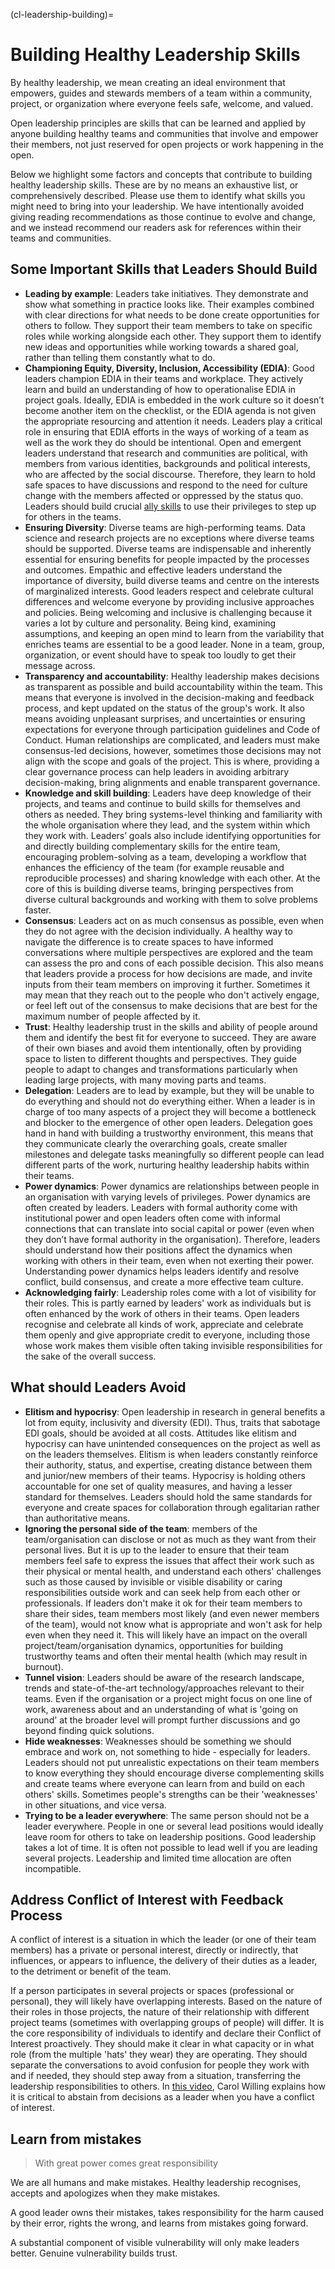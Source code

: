 (cl-leadership-building)=
# Building Healthy Leadership Skills

By healthy leadership, we mean creating an ideal environment that empowers, guides and stewards members of a team within a community, project, or organization where everyone feels safe, welcome, and valued.

Open leadership principles are skills that can be learned and applied by anyone building healthy teams and communities that involve and empower their members, not just reserved for open projects or work happening in the open.

Below we highlight some factors and concepts that contribute to building healthy leadership skills. 
These are by no means an exhaustive list, or comprehensively described. 
Please use them to identify what skills you might need to bring into your leadership.
We have intentionally avoided giving reading recommendations as those continue to evolve and change, and we instead recommend our readers ask for references within their teams and communities.

## Some Important Skills that Leaders Should Build

- **Leading by example**: Leaders take initiatives. They demonstrate and show what something in practice looks like. 
Their examples combined with clear directions for what needs to be done create opportunities for others to follow. 
They support their team members to take on specific roles while working alongside each other. 
They support them to identify new ideas and opportunities while working towards a shared goal, rather than telling them constantly what to do.
- **Championing Equity, Diversity, Inclusion, Accessibility (EDIA)**:
Good leaders champion EDIA in their teams and workplace.
They actively learn and build an understanding of how to operationalise EDIA in project goals.
Ideally, EDIA is embedded in the work culture so it doesn’t become another item on the checklist, or the EDIA agenda is not given the appropriate resourcing and attention it needs. 
Leaders play a critical role in ensuring that EDIA efforts in the ways of working of a team as well as the work they do should be intentional.
Open and emergent leaders understand that research and communities are political, with members from various identities, backgrounds and political interests, who are affected by the social discourse.
Therefore, they learn to hold safe spaces to have discussions and respond to the need for culture change with the members affected or oppressed by the status quo.
Leaders should build crucial [ally skills](https://www.software.ac.uk/blog/2021-07-05-why-we-discuss-ally-skills-open-science) to use their privileges to step up for others in the teams.
- **Ensuring Diversity**: Diverse teams are high-performing teams.
Data science and research projects are no exceptions where diverse teams should be supported.
Diverse teams are indispensable and inherently essential for ensuring benefits for people impacted by the processes and outcomes.
Empathic and effective leaders understand the importance of diversity, build diverse teams and centre on the interests of marginalized interests.
Good leaders respect and celebrate cultural differences and welcome everyone by providing inclusive approaches and policies. 
Being welcoming and inclusive is challenging because it varies a lot by culture and personality. 
Being kind, examining assumptions, and keeping an open mind to learn from the variability that enriches teams are essential to be a good leader. 
None in a team, group, organization, or event should have to speak too loudly to get their message across.
- **Transparency and accountability**: Healthy leadership makes decisions as transparent as possible and build accountability within the team.
This means that everyone is involved in the decision-making and feedback process, and kept updated on the status of the group's work. 
It also means avoiding unpleasant surprises, and uncertainties or ensuring expectations for everyone through participation guidelines and Code of Conduct.
Human relationships are complicated, and leaders must make consensus-led decisions, however, sometimes those decisions may not align with the scope and goals of the project. 
This is where, providing a clear governance process can help leaders in avoiding arbitrary decision-making, bring alignments and enable transparent governance.
- **Knowledge and skill building**: Leaders have deep knowledge of their projects, and teams and continue to build skills for themselves and others as needed.
They bring systems-level thinking and familiarity with the whole organisation where they lead, and the system within which they work with. 
Leaders’ goals also include identifying opportunities for and directly building complementary skills for the entire team, encouraging problem-solving as a team, developing a workflow that enhances the efficiency of the team (for example reusable and reproducible processes) and sharing knowledge with each other.
At the core of this is building diverse teams, bringing perspectives from diverse cultural backgrounds and working with them to solve problems faster.
- **Consensus**: Leaders act on as much consensus as possible, even when they do not agree with the decision individually.
A healthy way to navigate the difference is to create spaces to have informed conversations where multiple perspectives are explored and the team can assess the pro and cons of each possible decision. 
This also means that leaders provide a process for how decisions are made, and invite inputs from their team members on improving it further.
Sometimes it may mean that they reach out to the people who don't actively engage, or feel left out of the consensus to make decisions that are best for the maximum number of people affected by it.
- **Trust**: Healthy leadership trust in the skills and ability of people around them and identify the best fit for everyone to succeed.
They are aware of their own biases and avoid them intentionally, often by providing space to listen to different thoughts and perspectives. 
They guide people to adapt to changes and transformations particularly when leading large projects, with many moving parts and teams.
- **Delegation**: Leaders are to lead by example, but they will be unable to do everything and should not do everything either. 
When a leader is in charge of too many aspects of a project they will become a bottleneck and blocker to the emergence of other open leaders.
Delegation goes hand in hand with building a trustworthy environment, this means that they communicate clearly the overarching goals, create smaller milestones and delegate tasks meaningfully so different people can lead different parts of the work, nurturing healthy leadership habits within their teams.
- **Power dynamics**: Power dynamics are relationships between people in an organisation with varying levels of privileges. 
Power dynamics are often created by leaders.
Leaders with formal authority come with institutional power and open leaders often come with informal connections that can translate into social capital or power (even when they don’t have formal authority in the organisation).
Therefore, leaders should understand how their positions affect the dynamics when working with others in their team, even when not exerting their power.
Understanding power dynamics helps leaders identify and resolve conflict, build consensus, and create a more effective team culture.
- **Acknowledging fairly**: Leadership roles come with a lot of visibility for their roles.
This is partly earned by leaders' work as individuals but is often enhanced by the work of others in their teams. 
Open leaders recognise and celebrate all kinds of work, appreciate and celebrate them openly and give appropriate credit to everyone, including those whose work makes them visible often taking invisible responsibilities for the sake of the overall success.

##  What should Leaders Avoid

- **Elitism and hypocrisy**: Open leadership in research in general benefits a lot from equity, inclusivity and diversity (EDI). 
Thus, traits that sabotage EDI goals, should be avoided at all costs.
Attitudes like elitism and hypocrisy can have unintended consequences on the project as well as on the leaders themselves.
Elitism is when leaders constantly reinforce their authority, status, and expertise, creating distance between them and junior/new members of their teams.
Hypocrisy is holding others accountable for one set of quality measures, and having a lesser standard for themselves.
Leaders should hold the same standards for everyone and create spaces for collaboration through egalitarian rather than authoritative means.
- **Ignoring the personal side of the team**: members of the team/organisation can disclose or not as much as they want from their personal lives. 
But it is up to the leader to ensure that their team members feel safe to express the issues that affect their work such as their physical or mental health, and understand each others' challenges such as those caused by invisible or visible disability or caring responsibilities outside work and can seek help from each other or professionals.
If leaders don't make it ok for their team members to share their sides, team members most likely (and even newer members of the team), would not know what is appropriate and won't ask for help even when they need it. 
This will likely have an impact on the overall project/team/organisation dynamics, opportunities for building trustworthy teams and often their mental health (which may result in burnout).
- **Tunnel vision**: Leaders should be aware of the research landscape, trends and state-of-the-art technology/approaches relevant to their teams. 
Even if the organisation or a project might focus on one line of work, awareness about and an understanding of what is 'going on around' at the broader level will prompt further discussions and go beyond finding quick solutions.
- **Hide weaknesses**: Weaknesses should be something we should embrace and work on, not something to hide - especially for leaders. 
Leaders should not put unrealistic expectations on their team members to know everything they should encourage diverse complementing skills and create teams where everyone can learn from and build on each others' skills.
Sometimes people's strengths can be their 'weaknesses' in other situations, and vice versa.
- **Trying to be a leader everywhere**: The same person should not be a leader everywhere. People in one or several lead positions would ideally leave room for others to take on leadership positions. 
Good leadership takes a lot of time. 
It is often not possible to lead well if you are leading several projects. 
Leadership and limited time allocation are often incompatible.

## Address Conflict of Interest with Feedback Process

A conflict of interest is a situation in which the leader (or one of their team members) has a private or personal interest, directly or indirectly, that influences, or appears to influence, the delivery of their duties as a leader, to the detriment or benefit of the team.

If a person participates in several projects or spaces (professional or personal), they will likely have overlapping interests.
Based on the nature of their roles in those projects, the nature of their relationship with different project teams (sometimes with overlapping groups of people) will differ.
It is the core responsibility of individuals to identify and declare their Conflict of Interest proactively.
They should make it clear in what capacity or in what role (from the multiple 'hats' they wear) they are operating.
They should separate the conversations to avoid confusion for people they work with and if needed, they should step away from a situation, transferring the leadership responsibilities to others.
In [this video](https://www.youtube.com/watch?v=HQjRnWVmL28), Carol Willing explains how it is critical to abstain from decisions as a leader when you have a conflict of interest.

## Learn from mistakes 

> With great power comes great responsibility

We are all humans and make mistakes. Healthy leadership recognises, accepts and apologizes when they make mistakes.

A good leader owns their mistakes, takes responsibility for the harm caused by their error, rights the wrong, and learns from mistakes going forward. 

A substantial component of visible vulnerability will only make leaders better. Genuine vulnerability builds trust.